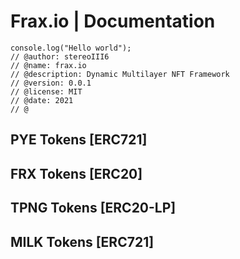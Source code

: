 # Frax.io | Documentation 
```
console.log("Hello world");
// @author: stereoIII6
// @name: frax.io
// @description: Dynamic Multilayer NFT Framework
// @version: 0.0.1
// @license: MIT
// @date: 2021
// @
```
## PYE Tokens [ERC721]

## FRX Tokens [ERC20] 

## TPNG Tokens [ERC20-LP]

## MILK Tokens [ERC721]

